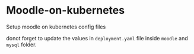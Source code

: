 # Moodle-on-kubernetes
Setup moodle on kubernetes config files

donot forget to update the values in `deployment.yaml` file inside `moodle` and `mysql` folder.
